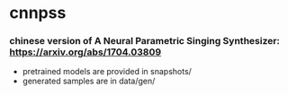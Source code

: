 # cnnpss
### chinese version of A Neural Parametric Singing Synthesizer: https://arxiv.org/abs/1704.03809
* pretrained models are provided in snapshots/
* generated samples are in data/gen/ 
